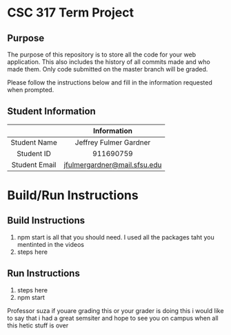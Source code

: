 # CSC 317 Term Project

## Purpose

The purpose of this repository is to store all the code for your web application. This also includes the history of all commits made and who made them. Only code submitted on the master branch will be graded.

Please follow the instructions below and fill in the information requested when prompted.

## Student Information

|               | Information   |
|:-------------:|:-------------:|
| Student Name  | Jeffrey Fulmer Gardner     |
| Student ID    | 911690759       |
| Student Email | jfulmergardner@mail.sfsu.edu    |



# Build/Run Instructions

## Build Instructions
1. npm start is all that you should need. I used all the packages taht you mentinted in the videos
2. steps here

## Run Instructions
1. steps here
2. npm start


Professor suza if youare grading this or your grader is doing this i would like to say that i had a great semsiter and hope to see you on campus when all this hetic stuff is over